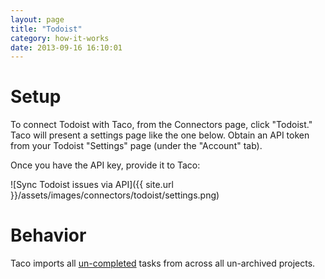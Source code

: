 ```yaml
---
layout: page
title: "Todoist"
category: how-it-works
date: 2013-09-16 16:10:01
---
```


# Setup

To connect Todoist with Taco, from the Connectors page, click "Todoist."
Taco will present a settings page like the one below. Obtain an API
token from your Todoist "Settings" page (under the "Account" tab).

Once you have the API key, provide it to Taco:

![Sync Todoist issues via API]({{ site.url }}/assets/images/connectors/todoist/settings.png)


# Behavior

Taco imports all [un-completed](https://todoist.com/API/help#items)
tasks from across all un-archived projects.
